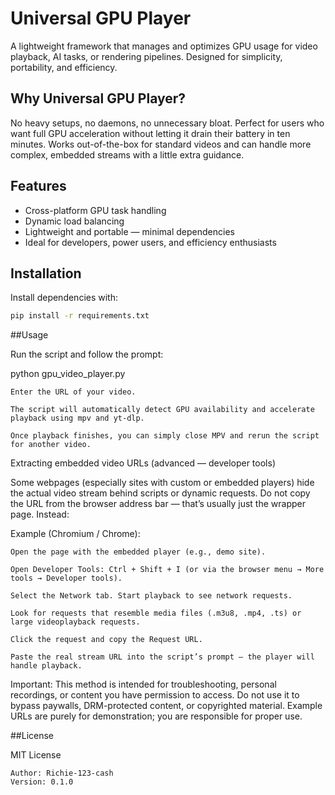 # Universal GPU Player

A lightweight framework that manages and optimizes GPU usage for video playback, AI tasks, or rendering pipelines. Designed for simplicity, portability, and efficiency.

## Why Universal GPU Player?

No heavy setups, no daemons, no unnecessary bloat. Perfect for users who want full GPU acceleration without letting it drain their battery in ten minutes. Works out-of-the-box for standard videos and can handle more complex, embedded streams with a little extra guidance.

## Features

- Cross-platform GPU task handling  
- Dynamic load balancing  
- Lightweight and portable — minimal dependencies  
- Ideal for developers, power users, and efficiency enthusiasts  

## Installation

Install dependencies with:

```bash
pip install -r requirements.txt
```
##Usage

Run the script and follow the prompt:

python gpu_video_player.py

    Enter the URL of your video.

    The script will automatically detect GPU availability and accelerate playback using mpv and yt-dlp.

    Once playback finishes, you can simply close MPV and rerun the script for another video.

Extracting embedded video URLs (advanced — developer tools)

Some webpages (especially sites with custom or embedded players) hide the actual video stream behind scripts or dynamic requests. Do not copy the URL from the browser address bar — that’s usually just the wrapper page. Instead:

Example (Chromium / Chrome):

    Open the page with the embedded player (e.g., demo site).

    Open Developer Tools: Ctrl + Shift + I (or via the browser menu → More tools → Developer tools).

    Select the Network tab. Start playback to see network requests.

    Look for requests that resemble media files (.m3u8, .mp4, .ts) or large videoplayback requests.

    Click the request and copy the Request URL.

    Paste the real stream URL into the script’s prompt — the player will handle playback.

Important: This method is intended for troubleshooting, personal recordings, or content you have permission to access. Do not use it to bypass paywalls, DRM-protected content, or copyrighted material. Example URLs are purely for demonstration; you are responsible for proper use.

##License

MIT License

    Author: Richie-123-cash
    Version: 0.1.0
